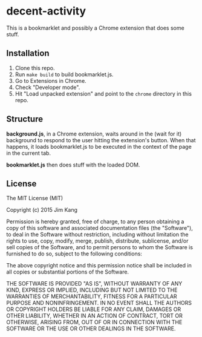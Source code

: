 decent-activity
==================

This is a bookmarklet and possibly a Chrome extension that does some stuff.

Installation
------------

1. Clone this repo.
2. Run `make build` to build bookmarklet.js.
3. Go to Extensions in Chrome.
4. Check "Developer mode".
5. Hit "Load unpacked extension" and point to the `chrome` directory in this repo.

Structure
---------

__background.js__, in a Chrome extension, waits around in the (wait for it) background to respond to the user hitting the extension's button. When that happens, it loads bookmarklet.js to be executed in the context of the page in the current tab.

__bookmarklet.js__ then does stuff with the loaded DOM.

License
-------

The MIT License (MIT)

Copyright (c) 2015 Jim Kang

Permission is hereby granted, free of charge, to any person obtaining a copy
of this software and associated documentation files (the "Software"), to deal
in the Software without restriction, including without limitation the rights
to use, copy, modify, merge, publish, distribute, sublicense, and/or sell
copies of the Software, and to permit persons to whom the Software is
furnished to do so, subject to the following conditions:

The above copyright notice and this permission notice shall be included in
all copies or substantial portions of the Software.

THE SOFTWARE IS PROVIDED "AS IS", WITHOUT WARRANTY OF ANY KIND, EXPRESS OR
IMPLIED, INCLUDING BUT NOT LIMITED TO THE WARRANTIES OF MERCHANTABILITY,
FITNESS FOR A PARTICULAR PURPOSE AND NONINFRINGEMENT. IN NO EVENT SHALL THE
AUTHORS OR COPYRIGHT HOLDERS BE LIABLE FOR ANY CLAIM, DAMAGES OR OTHER
LIABILITY, WHETHER IN AN ACTION OF CONTRACT, TORT OR OTHERWISE, ARISING FROM,
OUT OF OR IN CONNECTION WITH THE SOFTWARE OR THE USE OR OTHER DEALINGS IN
THE SOFTWARE.

